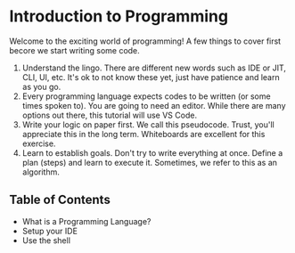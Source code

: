 # Introduction to Programming
Welcome to the exciting world of programming! A few things to cover first becore we start writing some code.

1. Understand the lingo. There are different new words such as IDE or JIT, CLI, UI, etc. It's ok to not know these yet, just have patience and learn as you go. 
2. Every programming language expects codes to be written (or some times spoken to). You are going to need an editor. While there are many options out there, this tutorial will use VS Code.
3. Write your logic on paper first. We call this pseudocode. Trust, you'll appreciate this in the long term. Whiteboards are excellent for this exercise.
4. Learn to establish goals. Don't try to write everything at once. Define a plan (steps) and learn to execute it. Sometimes, we refer to this as an algorithm.

## Table of Contents
* What is a Programming Language?
* Setup your IDE
* Use the shell